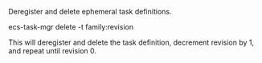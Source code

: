 Deregister and delete ephemeral task definitions.

ecs-task-mgr delete -t family:revision

This will deregister and delete the task definition, decrement revision by 1, and
repeat until revision 0.
